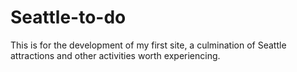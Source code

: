 # Seattle-to-do
This is for the development of my first site, a culmination of Seattle attractions and other activities worth experiencing.
